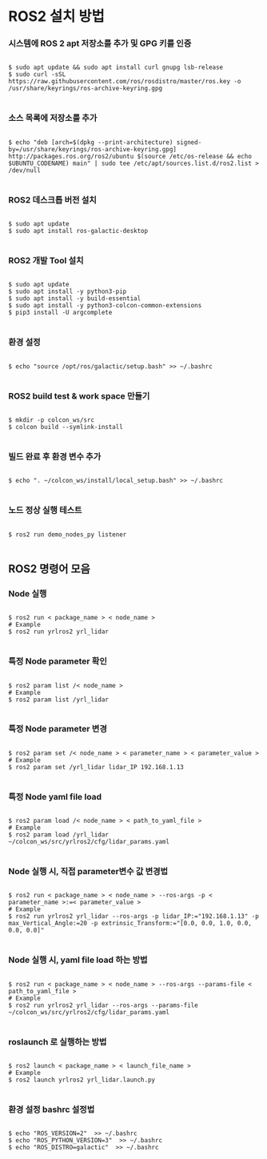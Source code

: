 ROS2 설치 방법
=============

### 시스템에 ROS 2 apt 저장소를 추가 및 GPG 키를 인증
<pre>
<code>
$ sudo apt update && sudo apt install curl gnupg lsb-release
$ sudo curl -sSL https://raw.githubusercontent.com/ros/rosdistro/master/ros.key -o /usr/share/keyrings/ros-archive-keyring.gpg
</code>
</pre>
### 소스 목록에 저장소를 추가
<pre>
<code>
$ echo "deb [arch=$(dpkg --print-architecture) signed-by=/usr/share/keyrings/ros-archive-keyring.gpg] http://packages.ros.org/ros2/ubuntu $(source /etc/os-release && echo $UBUNTU_CODENAME) main" | sudo tee /etc/apt/sources.list.d/ros2.list > /dev/null
</code>
</pre>
### ROS2 데스크톱 버전 설치
<pre>
<code>
$ sudo apt update
$ sudo apt install ros-galactic-desktop
</code>
</pre>
### ROS2 개발 Tool 설치
<pre>
<code>
$ sudo apt update
$ sudo apt install -y python3-pip
$ sudo apt install -y build-essential
$ sudo apt install -y python3-colcon-common-extensions
$ pip3 install -U argcomplete
</code>
</pre>
### 환경 설정
<pre>
<code>
$ echo "source /opt/ros/galactic/setup.bash" >> ~/.bashrc
</code>
</pre>
### ROS2 build test & work space 만들기
<pre>
<code>
$ mkdir -p colcon_ws/src
$ colcon build --symlink-install
</code>
</pre>
### 빌드 완료 후 환경 변수 추가
<pre>
<code>
$ echo ". ~/colcon_ws/install/local_setup.bash" >> ~/.bashrc
</code>
</pre>
### 노드 정상 실행 테스트
<pre>
<code>
$ ros2 run demo_nodes_py listener
</code>
</pre>
## ROS2 명령어 모음
### Node 실행
<pre>
<code>
$ ros2 run < package_name > < node_name >
# Example
$ ros2 run yrlros2 yrl_lidar
</code>
</pre>
### 특정 Node parameter 확인
<pre>
<code>
$ ros2 param list /< node_name >
# Example
$ ros2 param list /yrl_lidar
</code>
</pre>
### 특정 Node parameter 변경
<pre>
<code>
$ ros2 param set /< node_name > < parameter_name > < parameter_value >
# Example
$ ros2 param set /yrl_lidar lidar_IP 192.168.1.13
</code>
</pre>
### 특정 Node yaml file load
<pre>
<code>
$ ros2 param load /< node_name > < path_to_yaml_file >
# Example
$ ros2 param load /yrl_lidar ~/colcon_ws/src/yrlros2/cfg/lidar_params.yaml
</code>
</pre>
### Node 실행 시, 직접 parameter변수 값 변경법
<pre>
<code>
$ ros2 run < package_name > < node_name > --ros-args -p < parameter_name >:=< parameter_value >
# Example
$ ros2 run yrlros2 yrl_lidar --ros-args -p lidar_IP:="192.168.1.13" -p max_Vertical_Angle:=20 -p extrinsic_Transform:="[0.0, 0.0, 1.0, 0.0, 0.0, 0.0]"
</code>
</pre>
### Node 실행 시, yaml file load 하는 방법
<pre>
<code>
$ ros2 run < package_name > < node_name > --ros-args --params-file < path_to_yaml_file >
# Example
$ ros2 run yrlros2 yrl_lidar --ros-args --params-file ~/colcon_ws/src/yrlros2/cfg/lidar_params.yaml
</code>
</pre>

### roslaunch 로 실행하는 방법
<pre>
<code>
$ ros2 launch < package_name > < launch_file_name >
# Example
$ ros2 launch yrlros2 yrl_lidar.launch.py
</code>
</pre>

### 환경 설정 bashrc 설정법
<pre>
<code>
$ echo "ROS_VERSION=2"  >> ~/.bashrc
$ echo "ROS_PYTHON_VERSION=3"  >> ~/.bashrc
$ echo "ROS_DISTRO=galactic"  >> ~/.bashrc
</code>
</pre>
